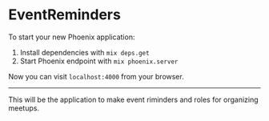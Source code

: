 # EventReminders

To start your new Phoenix application:

1. Install dependencies with `mix deps.get`
2. Start Phoenix endpoint with `mix phoenix.server`

Now you can visit `localhost:4000` from your browser.

-----

This will be the application to make event riminders and roles for organizing meetups.